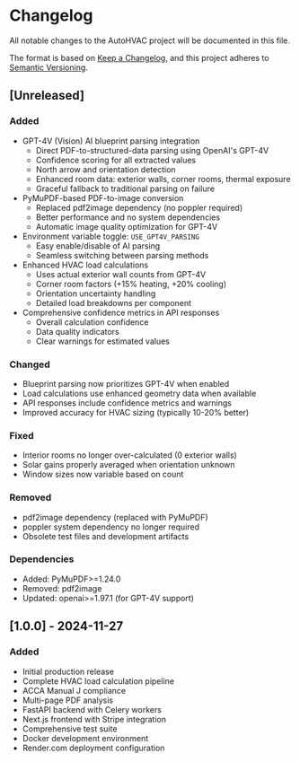 # Changelog

All notable changes to the AutoHVAC project will be documented in this file.

The format is based on [Keep a Changelog](https://keepachangelog.com/en/1.0.0/),
and this project adheres to [Semantic Versioning](https://semver.org/spec/v2.0.0.html).

## [Unreleased]

### Added
- GPT-4V (Vision) AI blueprint parsing integration
  - Direct PDF-to-structured-data parsing using OpenAI's GPT-4V
  - Confidence scoring for all extracted values
  - North arrow and orientation detection
  - Enhanced room data: exterior walls, corner rooms, thermal exposure
  - Graceful fallback to traditional parsing on failure
- PyMuPDF-based PDF-to-image conversion
  - Replaced pdf2image dependency (no poppler required)
  - Better performance and no system dependencies
  - Automatic image quality optimization for GPT-4V
- Environment variable toggle: `USE_GPT4V_PARSING`
  - Easy enable/disable of AI parsing
  - Seamless switching between parsing methods
- Enhanced HVAC load calculations
  - Uses actual exterior wall counts from GPT-4V
  - Corner room factors (+15% heating, +20% cooling)
  - Orientation uncertainty handling
  - Detailed load breakdowns per component
- Comprehensive confidence metrics in API responses
  - Overall calculation confidence
  - Data quality indicators
  - Clear warnings for estimated values

### Changed
- Blueprint parsing now prioritizes GPT-4V when enabled
- Load calculations use enhanced geometry data when available
- API responses include confidence metrics and warnings
- Improved accuracy for HVAC sizing (typically 10-20% better)

### Fixed
- Interior rooms no longer over-calculated (0 exterior walls)
- Solar gains properly averaged when orientation unknown
- Window sizes now variable based on count

### Removed
- pdf2image dependency (replaced with PyMuPDF)
- poppler system dependency no longer required
- Obsolete test files and development artifacts

### Dependencies
- Added: PyMuPDF>=1.24.0
- Removed: pdf2image
- Updated: openai>=1.97.1 (for GPT-4V support)

## [1.0.0] - 2024-11-27

### Added
- Initial production release
- Complete HVAC load calculation pipeline
- ACCA Manual J compliance
- Multi-page PDF analysis
- FastAPI backend with Celery workers
- Next.js frontend with Stripe integration
- Comprehensive test suite
- Docker development environment
- Render.com deployment configuration